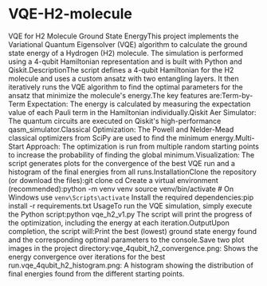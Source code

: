 # VQE-H2-molecule

VQE for H2 Molecule Ground State EnergyThis project implements the Variational Quantum Eigensolver (VQE) algorithm to calculate the ground state energy of a Hydrogen (H2) molecule. The simulation is performed using a 4-qubit Hamiltonian representation and is built with Python and Qiskit.DescriptionThe script defines a 4-qubit Hamiltonian for the H2 molecule and uses a custom ansatz with two entangling layers. It then iteratively runs the VQE algorithm to find the optimal parameters for the ansatz that minimize the molecule's energy.The key features are:Term-by-Term Expectation: The energy is calculated by measuring the expectation value of each Pauli term in the Hamiltonian individually.Qiskit Aer Simulator: The quantum circuits are executed on Qiskit's high-performance qasm_simulator.Classical Optimization: The Powell and Nelder-Mead classical optimizers from SciPy are used to find the minimum energy.Multi-Start Approach: The optimization is run from multiple random starting points to increase the probability of finding the global minimum.Visualization: The script generates plots for the convergence of the best VQE run and a histogram of the final energies from all runs.InstallationClone the repository (or download the files):git clone <your-repo-url>
cd <your-repo-directory>
Create a virtual environment (recommended):python -m venv venv
source venv/bin/activate  # On Windows use `venv\Scripts\activate`
Install the required dependencies:pip install -r requirements.txt
UsageTo run the VQE simulation, simply execute the Python script:python vqe_h2_v1.py
The script will print the progress of the optimization, including the energy at each iteration.OutputUpon completion, the script will:Print the best (lowest) ground state energy found and the corresponding optimal parameters to the console.Save two plot images in the project directory:vqe_4qubit_h2_convergence.png: Shows the energy convergence over iterations for the best run.vqe_4qubit_h2_histogram.png: A histogram showing the distribution of final energies found from the different starting points.
